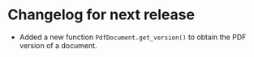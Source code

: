 <!-- SPDX-FileCopyrightText: 2022 geisserml <geisserml@gmail.com> -->
<!-- SPDX-License-Identifier: CC-BY-4.0 -->

# Changelog for next release
- Added a new function `PdfDocument.get_version()` to obtain the PDF version of a document.
